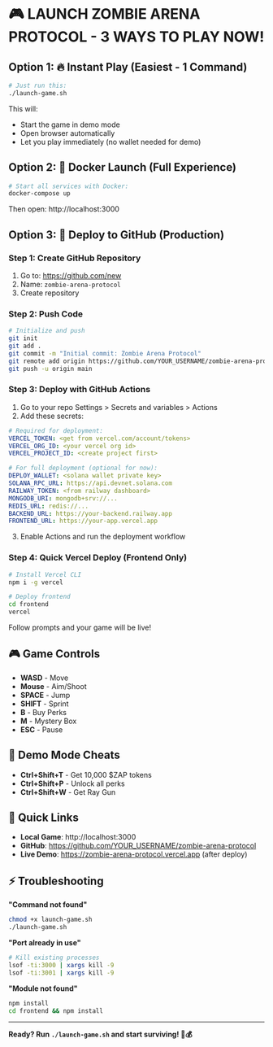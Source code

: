# 🎮 LAUNCH ZOMBIE ARENA PROTOCOL - 3 WAYS TO PLAY NOW!

## Option 1: 🔥 Instant Play (Easiest - 1 Command)

```bash
# Just run this:
./launch-game.sh
```

This will:
- Start the game in demo mode
- Open browser automatically
- Let you play immediately (no wallet needed for demo)

## Option 2: 🐳 Docker Launch (Full Experience)

```bash
# Start all services with Docker:
docker-compose up
```

Then open: http://localhost:3000

## Option 3: 🚀 Deploy to GitHub (Production)

### Step 1: Create GitHub Repository

1. Go to: https://github.com/new
2. Name: `zombie-arena-protocol`
3. Create repository

### Step 2: Push Code

```bash
# Initialize and push
git init
git add .
git commit -m "Initial commit: Zombie Arena Protocol"
git remote add origin https://github.com/YOUR_USERNAME/zombie-arena-protocol.git
git push -u origin main
```

### Step 3: Deploy with GitHub Actions

1. Go to your repo Settings > Secrets and variables > Actions
2. Add these secrets:

```yaml
# Required for deployment:
VERCEL_TOKEN: <get from vercel.com/account/tokens>
VERCEL_ORG_ID: <your vercel org id>
VERCEL_PROJECT_ID: <create project first>

# For full deployment (optional for now):
DEPLOY_WALLET: <solana wallet private key>
SOLANA_RPC_URL: https://api.devnet.solana.com
RAILWAY_TOKEN: <from railway dashboard>
MONGODB_URI: mongodb+srv://...
REDIS_URL: redis://...
BACKEND_URL: https://your-backend.railway.app
FRONTEND_URL: https://your-app.vercel.app
```

3. Enable Actions and run the deployment workflow

### Step 4: Quick Vercel Deploy (Frontend Only)

```bash
# Install Vercel CLI
npm i -g vercel

# Deploy frontend
cd frontend
vercel
```

Follow prompts and your game will be live!

## 🎮 Game Controls

- **WASD** - Move
- **Mouse** - Aim/Shoot  
- **SPACE** - Jump
- **SHIFT** - Sprint
- **B** - Buy Perks
- **M** - Mystery Box
- **ESC** - Pause

## 🧙 Demo Mode Cheats

- **Ctrl+Shift+T** - Get 10,000 $ZAP tokens
- **Ctrl+Shift+P** - Unlock all perks
- **Ctrl+Shift+W** - Get Ray Gun

## 📱 Quick Links

- **Local Game**: http://localhost:3000
- **GitHub**: https://github.com/YOUR_USERNAME/zombie-arena-protocol
- **Live Demo**: https://zombie-arena-protocol.vercel.app (after deploy)

## ⚡ Troubleshooting

**"Command not found"**
```bash
chmod +x launch-game.sh
./launch-game.sh
```

**"Port already in use"**
```bash
# Kill existing processes
lsof -ti:3000 | xargs kill -9
lsof -ti:3001 | xargs kill -9
```

**"Module not found"**
```bash
npm install
cd frontend && npm install
```

---

**Ready? Run `./launch-game.sh` and start surviving! 🧟💰**